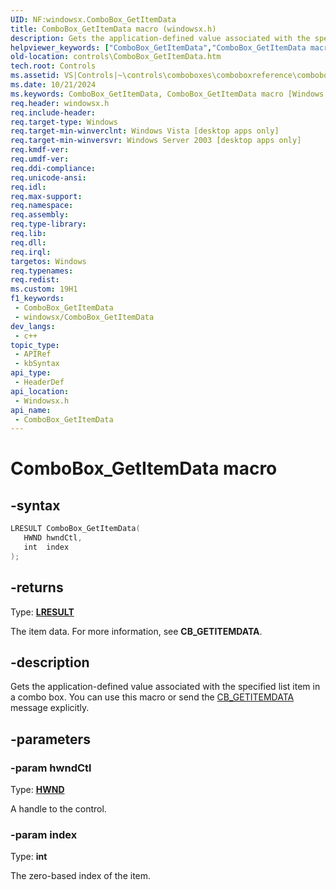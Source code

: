 ```yaml
---
UID: NF:windowsx.ComboBox_GetItemData
title: ComboBox_GetItemData macro (windowsx.h)
description: Gets the application-defined value associated with the specified list item in a combo box. You can use this macro or send the CB_GETITEMDATA message explicitly.
helpviewer_keywords: ["ComboBox_GetItemData","ComboBox_GetItemData macro [Windows Controls]","_win32_ComboBox_GetItemData","_win32_ComboBox_GetItemData_cpp","controls.ComboBox_GetItemData","controls._win32_ComboBox_GetItemData","windowsx/ComboBox_GetItemData"]
old-location: controls\ComboBox_GetItemData.htm
tech.root: Controls
ms.assetid: VS|Controls|~\controls\comboboxes\comboboxreference\comboboxmacros\combobox_getitemdata.htm
ms.date: 10/21/2024
ms.keywords: ComboBox_GetItemData, ComboBox_GetItemData macro [Windows Controls], _win32_ComboBox_GetItemData, _win32_ComboBox_GetItemData_cpp, controls.ComboBox_GetItemData, controls._win32_ComboBox_GetItemData, windowsx/ComboBox_GetItemData
req.header: windowsx.h
req.include-header: 
req.target-type: Windows
req.target-min-winverclnt: Windows Vista [desktop apps only]
req.target-min-winversvr: Windows Server 2003 [desktop apps only]
req.kmdf-ver: 
req.umdf-ver: 
req.ddi-compliance: 
req.unicode-ansi: 
req.idl: 
req.max-support: 
req.namespace: 
req.assembly: 
req.type-library: 
req.lib: 
req.dll: 
req.irql: 
targetos: Windows
req.typenames: 
req.redist: 
ms.custom: 19H1
f1_keywords:
 - ComboBox_GetItemData
 - windowsx/ComboBox_GetItemData
dev_langs:
 - c++
topic_type:
 - APIRef
 - kbSyntax
api_type:
 - HeaderDef
api_location:
 - Windowsx.h
api_name:
 - ComboBox_GetItemData
---
```


# ComboBox_GetItemData macro

## -syntax

```cpp
LRESULT ComboBox_GetItemData(
   HWND hwndCtl,
   int  index
);
```

## -returns

Type: **[LRESULT](/windows/desktop/winprog/windows-data-types)**

The item data. For more information, see <b>CB_GETITEMDATA</b>.


## -description

Gets the application-defined value associated with the specified list item in a combo box. You can use this macro or send the <a href="/windows/desktop/Controls/cb-getitemdata">CB_GETITEMDATA</a> message explicitly.

## -parameters

### -param hwndCtl

Type: <b><a href="/windows/desktop/WinProg/windows-data-types">HWND</a></b>

A handle to the control.

### -param index

Type: <b>int</b>

The zero-based index of the item.
